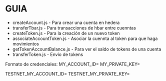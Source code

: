 # GUIA 

- createAccount.js - Para crear una cuenta en hedera
- transferTbar.js - Para transacciones de hbar entre cuenntas
- createToken.js - Para la creación de un nuevo token
- associateAccountToken.js - Asociar la cuennta al token para que haga movimientos
- getTokenAccountBalance.js - Para ver el saldo de tokens de una cuenta
- transferToken.js - Envío de tokens


Formato de credenciales:
MY_ACCOUNT_ID= 
MY_PRIVATE_KEY= 

TESTNET_MY_ACCOUNT_ID= 
TESTNET_MY_PRIVATE_KEY= 